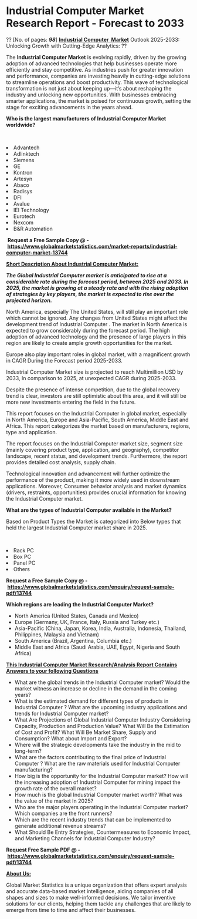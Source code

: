 <H1>Industrial Computer Market Research Report - Forecast to 2033</H1><p>?? [No. of pages:&nbsp;<strong><em>98</em></strong>]&nbsp;<strong><a href="https://www.globalmarketstatistics.com/market-reports/industrial-computer-market-13744">Industrial Computer &nbsp;Market</a></strong>&nbsp;Outlook 2025-2033: Unlocking Growth with Cutting-Edge Analytics: ??</p><p>The <strong>Industrial Computer Market</strong> is evolving rapidly, driven by the growing adoption of advanced technologies that help businesses operate more efficiently and stay competitive. As industries push for greater innovation and performance, companies are investing heavily in cutting-edge solutions to streamline operations and boost productivity. This wave of technological transformation is not just about keeping up&mdash;it&rsquo;s about reshaping the industry and unlocking new opportunities. With businesses embracing smarter applications, the market is poised for continuous growth, setting the stage for exciting advancements in the years ahead.</p><p><strong>Who is the largest manufacturers of Industrial Computer Market worldwide?</strong></p><p>&nbsp;<li>Advantech<li> Adlinktech<li> Siemens<li> GE<li> Kontron<li> Artesyn<li> Abaco<li> Radisys<li> DFI<li> Avalue<li> IEI Technology<li> Eurotech<li> Nexcom<li> B&R Automation</p><p>&nbsp;<strong>Request a Free Sample Copy @ -&nbsp;<a href="https://www.globalmarketstatistics.com/market-reports/industrial-computer-market-13744">https://www.globalmarketstatistics.com/market-reports/industrial-computer-market-13744</a></strong></p><p><strong><u>Short Description About Industrial Computer Market:</u></strong></p><p><strong><em>The Global Industrial Computer market is anticipated to rise at a considerable rate during the forecast period, between 2025 and 2033. In 2025, the market is growing at a steady rate and with the rising adoption of strategies by key players, the market is expected to rise over the projected horizon.</em></strong></p><p>North America, especially The United States, will still play an important role which cannot be ignored. Any changes from United States might affect the development trend of Industrial Computer . The market in North America is expected to grow considerably during the forecast period. The high adoption of advanced technology and the presence of large players in this region are likely to create ample growth opportunities for the market.</p><p>Europe also play important roles in global market, with a magnificent growth in CAGR During the Forecast period 2025-2033.</p><p>Industrial Computer Market size is projected to reach Multimillion USD by 2033, In comparison to 2025, at unexpected CAGR during 2025-2033.</p><p>Despite the presence of intense competition, due to the global recovery trend is clear, investors are still optimistic about this area, and it will still be more new investments entering the field in the future.</p><p>This report focuses on the Industrial Computer in global market, especially in North America, Europe and Asia-Pacific, South America, Middle East and Africa. This report categorizes the market based on manufacturers, regions, type and application.</p><p>The report focuses on the Industrial Computer market size, segment size (mainly covering product type, application, and geography), competitor landscape, recent status, and development trends. Furthermore, the report provides detailed cost analysis, supply chain.</p><p>Technological innovation and advancement will further optimize the performance of the product, making it more widely used in downstream applications. Moreover, Consumer behavior analysis and market dynamics (drivers, restraints, opportunities) provides crucial information for knowing the Industrial Computer market.</p><p><strong>What are the types of Industrial Computer available in the Market?</strong></p><p>Based on Product Types the Market is categorized into Below types that held the largest Industrial Computer market share in 2025.</p><p>&nbsp;<li>Rack PC<li> Box PC<li> Panel PC<li> Others&nbsp;</p><p><strong>Request a Free Sample Copy @ -&nbsp;<a href="https://www.globalmarketstatistics.com/enquiry/request-sample-pdf/13744">https://www.globalmarketstatistics.com/enquiry/request-sample-pdf/13744</a></strong></p><p><strong>Which regions are leading the Industrial Computer Market?</strong></p><ul><li>North America (United States, Canada and Mexico)</li><li>Europe (Germany, UK, France, Italy, Russia and Turkey etc.)</li><li>Asia-Pacific (China, Japan, Korea, India, Australia, Indonesia, Thailand, Philippines, Malaysia and Vietnam)</li><li>South America (Brazil, Argentina, Columbia etc.)</li><li>Middle East and Africa (Saudi Arabia, UAE, Egypt, Nigeria and South Africa)</li></ul><p><strong><u>This Industrial Computer Market Research/Analysis Report Contains Answers to your following Questions</u></strong></p><ul><li>What are the global trends in the Industrial Computer market? Would the market witness an increase or decline in the demand in the coming years?</li><li>What is the estimated demand for different types of products in Industrial Computer ? What are the upcoming industry applications and trends for Industrial Computer market?</li><li>What Are Projections of Global Industrial Computer Industry Considering Capacity, Production and Production Value? What Will Be the Estimation of Cost and Profit? What Will Be Market Share, Supply and Consumption? What about Import and Export?</li><li>Where will the strategic developments take the industry in the mid to long-term?</li><li>What are the factors contributing to the final price of Industrial Computer ? What are the raw materials used for Industrial Computer manufacturing?</li><li>How big is the opportunity for the Industrial Computer market? How will the increasing adoption of Industrial Computer for mining impact the growth rate of the overall market?</li><li>How much is the global Industrial Computer market worth? What was the value of the market In 2025?</li><li>Who are the major players operating in the Industrial Computer market? Which companies are the front runners?</li><li>Which are the recent industry trends that can be implemented to generate additional revenue streams?</li><li>What Should Be Entry Strategies, Countermeasures to Economic Impact, and Marketing Channels for Industrial Computer Industry?</li></ul><p><strong>Request Free Sample PDF @ -&nbsp;<a href="https://www.globalmarketstatistics.com/enquiry/request-sample-pdf/13744">https://www.globalmarketstatistics.com/enquiry/request-sample-pdf/13744</a></strong></p><p><strong><u>About Us:</u></strong></p><p>Global Market Statistics&nbsp;is a unique organization that offers expert analysis and accurate data-based market intelligence, aiding companies of all shapes and sizes to make well-informed decisions. We tailor inventive solutions for our clients, helping them tackle any challenges that are likely to emerge from time to time and affect their businesses.</p>
